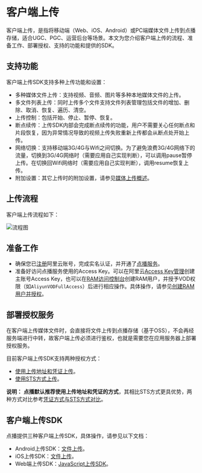 # 客户端上传

客户端上传，是指将移动端（Web、iOS、Android）或PC端媒体文件上传到点播存储，适合UGC、PGC、运营后台等场景。本文为您介绍客户端上传的流程、准备工作、部署授权、支持的功能和提供的SDK。

## 支持功能

客户端上传SDK支持多种上传功能和设置：

-   多种媒体文件上传：支持视频、音频、图片等多种本地媒体文件的上传。
-   多文件列表上传：同时上传多个文件支持文件列表管理包括文件的增加、删除、取消、恢复、遍历、清空。
-   上传控制：包括开始、停止、暂停、恢复。
-   断点续传：上传SDK内部会完成断点续传的功能，用户不需要关心任何断点和片段恢复，因为异常情况导致的视频上传失败重新上传都会从断点处开始上传。
-   网络切换：支持移动端3G/4G与Wifi之间切换。为了避免浪费3G/4G网络下的流量，切换到3G/4G网络时（需要应用自己实现判断），可以调用pause暂停上传。在切换回Wifi网络时（需要应用自己实现判断），调用resume恢复上传。
-   附加设置：其它上传时的附加设置，请参见[媒体上传概述](/intl.zh-CN/开发指南/媒体上传/概述.md)。

## 上传流程

客户端上传流程如下：

![流程图](https://static-aliyun-doc.oss-accelerate.aliyuncs.com/assets/img/zh-CN/6765664061/p179942.png)

## 准备工作

-   确保您已[注册](https://account.aliyun.com/register/register.htm?oauth_callback=https://vod.console.aliyun.com/&lang=zh)阿里云账号，完成实名认证，并开通了[点播服务](https://www.aliyun.com/product/vod)。
-   准备好访问点播服务使用的Access Key。可以在阿里云[Access Key管理](https://ak-console.aliyun.com/?spm=5176.doc57741.2.8.uLYY2M#/accesskey)创建主账号Access Key，也可以在[RAM访问控制台](https://ram.console.aliyun.com/?spm=5176.doc57741.2.2.fQnI2T#/user/list)创建RAM用户，并授予VOD权限（如`AliyunVODFullAccess`）后进行相应操作。具体操作，请参见[创建RAM用户并授权](/intl.zh-CN/开发指南/账号和授权/创建RAM用户并授权.md)。

## 部署授权服务

在客户端上传媒体文件时，会直接将文件上传到点播存储（基于OSS），不会再经服务端进行中转，故客户端上传必须进行鉴权，也就是需要您在应用服务器上部署授权服务。

目前客户端上传SDK支持两种授权方式：

-   [使用上传地址和凭证上传](/intl.zh-CN/上传SDK/客户端上传/使用上传地址和凭证方式上传.md)。
-   [使用STS方式上传](/intl.zh-CN/上传SDK/客户端上传/使用STS方式上传.md)。

**说明：** **点播默认推荐使用上传地址和凭证的方式**，其相比STS方式更具优势，两种方式对比参考[凭证方式与STS方式对比](/intl.zh-CN/开发指南/账号和授权/凭证方式与STS方式对比.md)。

## 客户端上传SDK

点播提供三种客户端上传SDK，具体操作，请参见以下文档：

-   Android上传SDK：[文件上传](/intl.zh-CN/上传SDK/客户端上传/Android上传SDK/文件上传.md)。
-   iOS上传SDK：[文件上传](/intl.zh-CN/上传SDK/客户端上传/iOS上传SDK/文件上传.md)。
-   Web端上传SDK：[JavaScript上传SDK](/intl.zh-CN/上传SDK/客户端上传/使用JavaScript上传SDK.md)。

